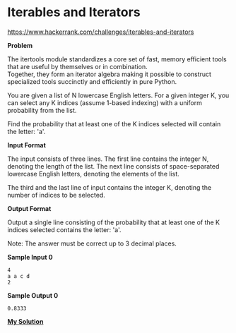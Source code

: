 # Iterables and Iterators

https://www.hackerrank.com/challenges/iterables-and-iterators

**Problem**

The itertools module standardizes a core set of fast, memory efficient tools that are useful by themselves or in combination.  
Together, they form an iterator algebra making it possible to construct specialized tools succinctly and efficiently in pure Python.  
  
You are given a list of N lowercase English letters. For a given integer K, you can select any K indices (assume 1-based indexing) with a uniform probability from the list.  

Find the probability that at least one of the K indices selected will contain the letter: 'a'.  

**Input Format**

The input consists of three lines. 
The first line contains the integer N, denoting the length of the list. 
The next line consists of space-separated lowercase English letters, denoting the elements of the list.  
  
The third and the last line of input contains the integer K, denoting the number of indices to be selected.

**Output Format**

Output a single line consisting of the probability that at least one of the K indices selected contains the letter: 'a'.  
  
Note: The answer must be correct up to 3 decimal places.

**Sample Input 0**

```
4 
a a c d
2
```

**Sample Output 0**

```
0.8333
```

[**My Solution**](answer.py)
